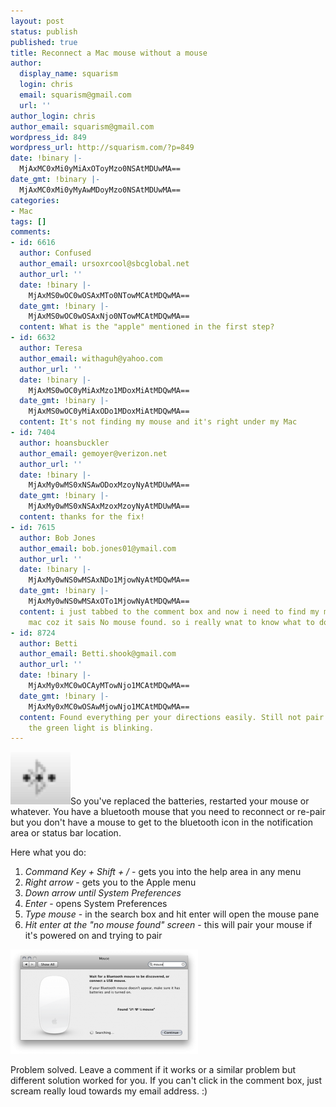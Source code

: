 ```yaml
---
layout: post
status: publish
published: true
title: Reconnect a Mac mouse without a mouse
author:
  display_name: squarism
  login: chris
  email: squarism@gmail.com
  url: ''
author_login: chris
author_email: squarism@gmail.com
wordpress_id: 849
wordpress_url: http://squarism.com/?p=849
date: !binary |-
  MjAxMC0xMi0yMiAxOToyMzo0NSAtMDUwMA==
date_gmt: !binary |-
  MjAxMC0xMi0yMyAwMDoyMzo0NSAtMDUwMA==
categories:
- Mac
tags: []
comments:
- id: 6616
  author: Confused
  author_email: ursoxrcool@sbcglobal.net
  author_url: ''
  date: !binary |-
    MjAxMS0wOC0wOSAxMTo0NTowMCAtMDQwMA==
  date_gmt: !binary |-
    MjAxMS0wOC0wOSAxNjo0NTowMCAtMDQwMA==
  content: What is the "apple" mentioned in the first step?
- id: 6632
  author: Teresa
  author_email: withaguh@yahoo.com
  author_url: ''
  date: !binary |-
    MjAxMS0wOC0yMiAxMzo1MDoxMiAtMDQwMA==
  date_gmt: !binary |-
    MjAxMS0wOC0yMiAxODo1MDoxMiAtMDQwMA==
  content: It's not finding my mouse and it's right under my Mac
- id: 7404
  author: hoansbuckler
  author_email: gemoyer@verizon.net
  author_url: ''
  date: !binary |-
    MjAxMy0wMS0xNSAwODoxMzoyNyAtMDUwMA==
  date_gmt: !binary |-
    MjAxMy0wMS0xNSAxMzoxMzoyNyAtMDUwMA==
  content: thanks for the fix!
- id: 7615
  author: Bob Jones
  author_email: bob.jones01@ymail.com
  author_url: ''
  date: !binary |-
    MjAxMy0wNS0wMSAxNDo1MjowNyAtMDQwMA==
  date_gmt: !binary |-
    MjAxMy0wNS0wMSAxOTo1MjowNyAtMDQwMA==
  content: i just tabbed to the comment box and now i need to find my mouse on my
    mac coz it sais No mouse found. so i really wnat to know what to do
- id: 8724
  author: Betti
  author_email: Betti.shook@gmail.com
  author_url: ''
  date: !binary |-
    MjAxMy0xMC0wOCAyMTowNjo1MCAtMDQwMA==
  date_gmt: !binary |-
    MjAxMy0xMC0wOSAwMjowNjo1MCAtMDQwMA==
  content: Found everything per your directions easily. Still not pair lye even though
    the green light is blinking.
---
```

![](/uploads/2010/12/bluetooth_connected.png "bluetooth_connected")So you've replaced the batteries, restarted your mouse or whatever.  You have a bluetooth mouse that you need to reconnect or re-pair but you don't have a mouse to get to the bluetooth icon in the notification area or status bar location.

Here what you do:

1.  _Command Key + Shift + /_ - gets you into the help area in any menu
2.  _Right arrow_ - gets you to the Apple menu
3.  _Down arrow until System Preferences_
4.  _Enter_ - opens System Preferences
5.  _Type mouse_ - in the search box and hit enter will open the mouse pane
6.  _Hit enter at the "no mouse found" screen_ - this will pair your mouse if it's powered on and trying to pair</p>

![](/uploads/2010/12/bluetooth_found_mouse-300x167.png "bluetooth_found_mouse")

Problem solved.  Leave a comment if it works or a similar problem but different solution worked for you.  If you can't click in the comment box, just scream really loud towards my email address.  :)